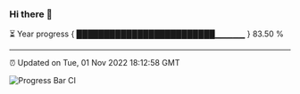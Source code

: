 ### Hi there 👋

⏳ Year progress { █████████████████████████▁▁▁▁▁ } 83.50 %

---

⏰ Updated on Tue, 01 Nov 2022 18:12:58 GMT

![Progress Bar CI](https://github.com/Shyam-Makwana/GitHub-Actions-Demo/workflows/Progress%20Bar%20CI/badge.svg)
